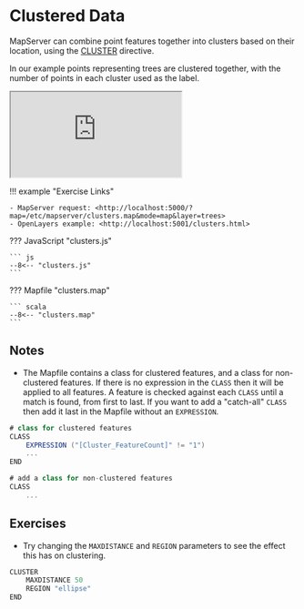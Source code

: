 # Clustered Data

MapServer can combine point features together into clusters based on their location, using the [CLUSTER](https://mapserver.org/mapfile/cluster.html)
directive. 

In our example points representing trees are clustered together, with the number of points in each cluster used as the label.

<div class="map">
  <iframe src="https://geographika.github.io/getting-started-with-mapserver-demo/clusters.html"></iframe>
</div>

!!! example "Exercise Links"

    - MapServer request: <http://localhost:5000/?map=/etc/mapserver/clusters.map&mode=map&layer=trees>
    - OpenLayers example: <http://localhost:5001/clusters.html>

??? JavaScript "clusters.js"

    ``` js
    --8<-- "clusters.js"
    ```

??? Mapfile "clusters.map"

    ``` scala
    --8<-- "clusters.map"
    ```

## Notes

- The Mapfile contains a class for clustered features, and a class for non-clustered features. If there is no expression
  in the `CLASS` then it will be applied to all features. A feature is checked against each `CLASS` until a match is found,
  from first to last. If you want to add a "catch-all" `CLASS` then add it last in the Mapfile without an `EXPRESSION`.

```scala
# class for clustered features
CLASS
    EXPRESSION ("[Cluster_FeatureCount]" != "1")
    ...
END

# add a class for non-clustered features
CLASS
    ...
```

## Exercises

- Try changing the `MAXDISTANCE` and `REGION` parameters to see the effect this has on clustering. 

```scala
CLUSTER
    MAXDISTANCE 50
    REGION "ellipse"
END
```
